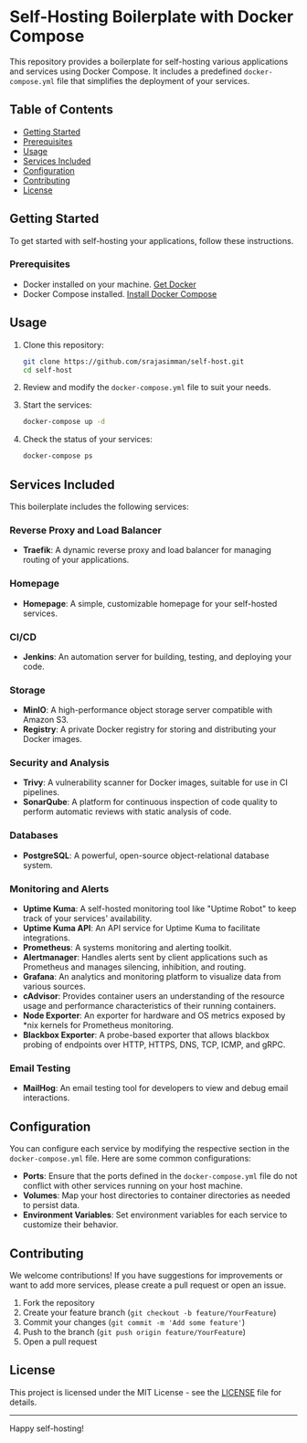# Self-Hosting Boilerplate with Docker Compose

This repository provides a boilerplate for self-hosting various applications and services using Docker Compose. It includes a predefined `docker-compose.yml` file that simplifies the deployment of your services.

## Table of Contents

- [Getting Started](#getting-started)
- [Prerequisites](#prerequisites)
- [Usage](#usage)
- [Services Included](#services-included)
- [Configuration](#configuration)
- [Contributing](#contributing)
- [License](#license)

## Getting Started

To get started with self-hosting your applications, follow these instructions.

### Prerequisites

- Docker installed on your machine. [Get Docker](https://docs.docker.com/get-docker/)
- Docker Compose installed. [Install Docker Compose](https://docs.docker.com/compose/install/)

## Usage

1. Clone this repository:

    ```sh
    git clone https://github.com/srajasimman/self-host.git
    cd self-host
    ```

2. Review and modify the `docker-compose.yml` file to suit your needs.

3. Start the services:

    ```sh
    docker-compose up -d
    ```

4. Check the status of your services:

    ```sh
    docker-compose ps
    ```

## Services Included

This boilerplate includes the following services:

### Reverse Proxy and Load Balancer

- **Traefik**: A dynamic reverse proxy and load balancer for managing routing of your applications.

### Homepage

- **Homepage**: A simple, customizable homepage for your self-hosted services.

### CI/CD

- **Jenkins**: An automation server for building, testing, and deploying your code.

### Storage

- **MinIO**: A high-performance object storage server compatible with Amazon S3.
- **Registry**: A private Docker registry for storing and distributing your Docker images.

### Security and Analysis

- **Trivy**: A vulnerability scanner for Docker images, suitable for use in CI pipelines.
- **SonarQube**: A platform for continuous inspection of code quality to perform automatic reviews with static analysis of code.

### Databases

- **PostgreSQL**: A powerful, open-source object-relational database system.

### Monitoring and Alerts

- **Uptime Kuma**: A self-hosted monitoring tool like "Uptime Robot" to keep track of your services' availability.
- **Uptime Kuma API**: An API service for Uptime Kuma to facilitate integrations.
- **Prometheus**: A systems monitoring and alerting toolkit.
- **Alertmanager**: Handles alerts sent by client applications such as Prometheus and manages silencing, inhibition, and routing.
- **Grafana**: An analytics and monitoring platform to visualize data from various sources.
- **cAdvisor**: Provides container users an understanding of the resource usage and performance characteristics of their running containers.
- **Node Exporter**: An exporter for hardware and OS metrics exposed by *nix kernels for Prometheus monitoring.
- **Blackbox Exporter**: A probe-based exporter that allows blackbox probing of endpoints over HTTP, HTTPS, DNS, TCP, ICMP, and gRPC.

### Email Testing

- **MailHog**: An email testing tool for developers to view and debug email interactions.

## Configuration

You can configure each service by modifying the respective section in the `docker-compose.yml` file. Here are some common configurations:

- **Ports**: Ensure that the ports defined in the `docker-compose.yml` file do not conflict with other services running on your host machine.
- **Volumes**: Map your host directories to container directories as needed to persist data.
- **Environment Variables**: Set environment variables for each service to customize their behavior.

## Contributing

We welcome contributions! If you have suggestions for improvements or want to add more services, please create a pull request or open an issue.

1. Fork the repository
2. Create your feature branch (`git checkout -b feature/YourFeature`)
3. Commit your changes (`git commit -m 'Add some feature'`)
4. Push to the branch (`git push origin feature/YourFeature`)
5. Open a pull request

## License

This project is licensed under the MIT License - see the [LICENSE](LICENSE) file for details.

---

Happy self-hosting!
